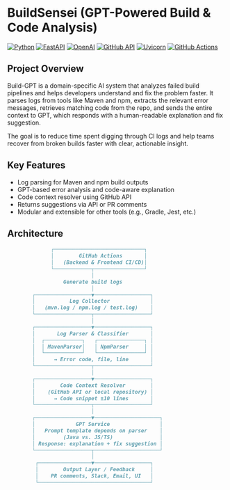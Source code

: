 # BuildSensei (GPT-Powered Build & Code Analysis)
[![Python](https://img.shields.io/badge/Python-3.11-blue?logo=python)](https://www.python.org/)
[![FastAPI](https://img.shields.io/badge/FastAPI-0.110.0-009688?logo=fastapi)](https://fastapi.tiangolo.com/)
[![OpenAI](https://img.shields.io/badge/OpenAI-GPT--4-4B0082?logo=openai)](https://platform.openai.com/)
[![GitHub API](https://img.shields.io/badge/GitHub%20API-v3-black?logo=github)](https://docs.github.com/en/rest)
[![Uvicorn](https://img.shields.io/badge/Uvicorn-ASGI%20Server-800080?logo=uvicorn)](https://www.uvicorn.org/)
[![GitHub Actions](https://img.shields.io/badge/GitHub%20Actions-CI%2FCD-2088FF?logo=githubactions)](https://docs.github.com/en/actions)


## Project Overview
Build-GPT is a domain-specific AI system that analyzes failed build pipelines and helps developers understand and fix the problem faster. It parses logs from tools like Maven and npm, extracts the relevant error messages, retrieves matching code from the repo, and sends the entire context to GPT, which responds with a human-readable explanation and fix suggestion.

The goal is to reduce time spent digging through CI logs and help teams recover from broken builds faster with clear, actionable insight.


## Key Features
- Log parsing for Maven and npm build outputs
- GPT-based error analysis and code-aware explanation
- Code context resolver using GitHub API
- Returns suggestions via API or PR comments
- Modular and extensible for other tools (e.g., Gradle, Jest, etc.)
  

## Architecture
```markdown
              ┌─────────────────────────────┐
              │        GitHub Actions       │
              │   (Backend & Frontend CI/CD)│
              └────────────┬────────────────┘
                           │
                  Generate build logs
                           │
        ┌──────────────────▼──────────────────┐
        │           Log Collector             │
        │   (mvn.log / npm.log / test.log)    │
        └──────────────────┬──────────────────┘
                           │
        ┌──────────────────▼──────────────────┐
        │       Log Parser & Classifier       │
        │  ┌────────────┐   ┌───────────────┐ │
        │  │ MavenParser│   │ NpmParser     │ │
        │  └────────────┘   └───────────────┘ │
        │      → Error code, file, line       │
        └──────────────────┬──────────────────┘
                           │
        ┌──────────────────▼──────────────────┐
        │        Code Context Resolver        │
        │    (GitHub API or local repository) │
        │      → Code snippet ±10 lines       │
        └──────────────────┬──────────────────┘
                           │
        ┌──────────────────▼─────────────────────┐
        │             GPT Service                │
        │   Prompt template depends on parser    │
        │         (Java vs. JS/TS)               │
        │ Response: explanation + fix suggestion │
        └──────────────────┬─────────────────────┘
                           │
         ┌─────────────────▼──────────────────┐
         │        Output Layer / Feedback     │
         │    PR comments, Slack, Email, UI   │
         └────────────────────────────────────┘

```
